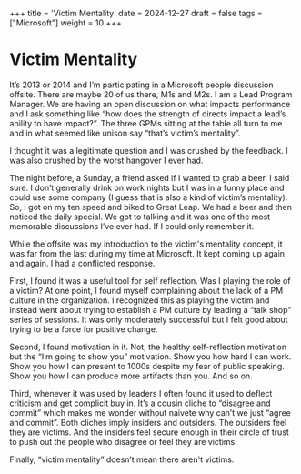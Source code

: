 +++
title = 'Victim Mentality'
date = 2024-12-27
draft = false
tags = ["Microsoft"]
weight = 10
+++
# Victim Mentality 

It’s 2013 or 2014 and I’m participating in a Microsoft people discussion offsite. There are maybe 20 of us there, M1s and M2s. I am a Lead Program Manager. We are having an open discussion on what impacts performance and I ask something like “how does the strength of directs impact a lead’s ability to have impact?”. The three GPMs sitting at the table all turn to me and in what seemed like unison say “that’s victim’s mentality”. 

I thought it was a legitimate question and I was crushed by the feedback. I was also crushed by the worst hangover I ever had. 

The night before, a Sunday, a friend asked if I wanted to grab a beer. I said sure. I don’t generally drink on work nights but I was in a funny place and could use some company (I guess that is also a kind of victim’s mentality). So, I got on my ten speed and biked to Great Leap. We had a beer and then noticed the daily special. We got to talking and it was one of the most memorable discussions I’ve ever had. If I could only remember it. 

While the offsite was my introduction to the victim's mentality concept, it was far from the last during my time at Microsoft. It kept coming up again and again. I had a conflicted response. 

First, I found it was a useful tool for self reflection. Was I playing the role of a victim? At one point, I found myself complaining about the lack of a PM culture in the organization. I recognized this as playing the victim and instead went about trying to establish a PM culture by leading a “talk shop” series of sessions. It was only moderately successful but I felt good about trying to be a force for positive change. 

Second, I found motivation in it. Not, the healthy self-reflection motivation but the “I’m going to show you” motivation.  Show you how hard I can work. Show you how I can present to 1000s despite my fear of public speaking. Show you how I can produce more artifacts than you. And so on.

Third, whenever it was used by leaders I often found it used to deflect criticism and get complicit buy in. It’s a cousin cliche to “disagree and commit” which makes me wonder without naivete why can’t we just “agree and commit”. Both cliches imply insiders and outsiders. The outsiders feel they are victims. And the insiders feel secure enough in their circle of trust to push out the people who disagree or feel they are victims. 

Finally, “victim mentality” doesn’t mean there aren't victims.  

